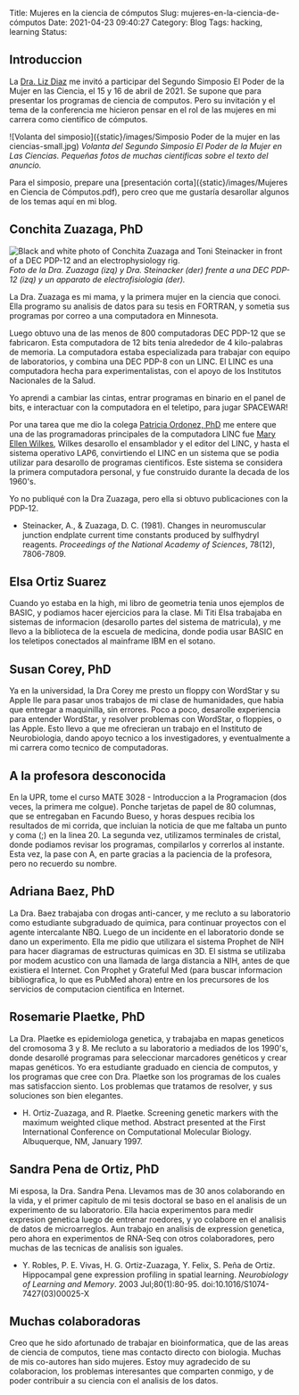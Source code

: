 Title: Mujeres en la ciencia de cómputos
Slug: mujeres-en-la-ciencia-de-cómputos
Date: 2021-04-23 09:40:27
Category: Blog
Tags: hacking, learning
Status:

## Introduccion

La [Dra. Liz Diaz](https://www.researchgate.net/profile/Liz-Diaz-3) me invitó a
participar del Segundo Simposio El Poder de la Mujer en las Ciencia, el 15 y 16
de abril de 2021. Se supone que para presentar los programas de ciencia de
computos. Pero su invitación y el tema de la conferencia me hicieron pensar en
el rol de las mujeres en mi carrera como cientifico de cómputos.

![Volanta del simposio]({static}/images/Simposio Poder de la mujer en las ciencias-small.jpg)
_Volanta del Segundo Simposio El Poder de la Mujer en Las Ciencias. Pequeñas fotos de muchas cientificas sobre el texto del anuncio._

Para el simposio, prepare una 
[presentación corta]({static}/images/Mujeres en Ciencia de Cómputos.pdf), 
pero creo que me gustaría desarollar algunos de los
temas aquí en mi blog.

## Conchita Zuazaga, PhD

![Black and white photo of Conchita Zuazaga and Toni Steinacker in front of a DEC PDP-12 and an electrophysiology rig.]({static}/images/zuazaga-steinacker-pdp12-small.jpg)
_Foto de la Dra. Zuazaga (izq) y Dra. Steinacker (der) frente a una DEC PDP-12 (izq) y un apparato de electrofisiologia (der)._

La Dra. Zuazaga es mi mama, y la primera mujer en la ciencia que conoci. Ella
programo su analisis de datos para su tesis en FORTRAN, y sometia sus programas
por correo a una computadora en Minnesota.

Luego obtuvo una de las menos de 800 computadoras DEC PDP-12 que se fabricaron.
Esta computadora de 12 bits tenia alrededor de 4 kilo-palabras de memoria. La
computadora estaba especializada para trabajar con equipo de laboratorios, y
combina una DEC PDP-8 con un LINC. El LINC es una computadora hecha para
experimentalistas, con el apoyo de los Institutos Nacionales de la Salud.

Yo aprendi a cambiar las cintas, entrar programas en binario en el panel de
bits, e interactuar con la computadora en el teletipo, para jugar SPACEWAR!

Por una tarea que me dio la colega [Patricia Ordonez,
PhD](http://ccom.uprrp.edu/~pordonez/) me entere que una de las programadoras
principales de la computadora LINC fue [Mary Ellen
Wilkes](https://en.wikipedia.org/wiki/Mary_Allen_Wilkes), Wilkes desarollo el
ensamblador y el editor del LINC, y hasta el sistema operativo LAP6,
convirtiendo el LINC en un sistema que se podia utilizar para desarollo de
programas cientificos. Este sistema se considera la primera computadora
personal, y fue construido durante la decada de los 1960's.

Yo no publiqué con la Dra Zuazaga, pero ella si obtuvo publicaciones con la
PDP-12.

 * Steinacker, A., & Zuazaga, D. C. (1981). Changes in neuromuscular junction
endplate current time constants produced by sulfhydryl reagents. _Proceedings of
the National Academy of Sciences_, 78(12), 7806-7809.

## Elsa Ortiz Suarez

Cuando yo estaba en la high, mi libro de geometria tenia unos ejemplos de BASIC,
y podiamos hacer ejercicios para la clase. Mi Titi Elsa trabajaba en sistemas de
informacion (desarollo partes del sistema de matricula), y me llevo a la
biblioteca de la escuela de medicina, donde podia usar BASIC en los teletipos
conectados al mainframe IBM en el sotano.

## Susan Corey, PhD

Ya en la universidad, la Dra Corey me presto un floppy con WordStar y su Apple
IIe para pasar unos trabajos de mi clase de humanidades, que habia que entregar
a maquinilla, sin errores. Poco a poco, desarolle experiencia para entender
WordStar, y resolver problemas con WordStar, o floppies, o las Apple. Esto llevo
a que me ofrecieran un trabajo en el Instituto de Neurobiologia, dando apoyo
tecnico a los investigadores, y eventualmente a mi carrera como tecnico de
computadoras.

## A la profesora desconocida

En la UPR, tome el curso MATE 3028 - Introduccion a la Programacion (dos veces,
la primera me colgue). Ponche tarjetas de papel de 80 columnas, que se
entregaban en Facundo Bueso, y horas despues recibia los resultados de mi
corrida, que incluian la noticia de que me faltaba un punto y coma (;) en la
linea 20. La segunda vez, utilizamos terminales de cristal, donde podiamos
revisar los programas, compilarlos y correrlos al instante. Esta vez, la pase
con A, en parte gracias a la paciencia de la profesora, pero no recuerdo su
nombre.

## Adriana Baez, PhD

La Dra. Baez trabajaba con drogas anti-cancer, y me recluto a su laboratorio
como estudiante subgraduado de quimica, para continuar proyectos con el agente
intercalante NBQ. Luego de un incidente en el laboratorio donde se dano un
experimento. Ella me pidio que utilizara el sistema Prophet de NIH para hacer
diagramas de estructuras quimicas en 3D. El sistma se utilizaba por modem
acustico con una llamada de larga distancia a NIH, antes de que existiera el
Internet. Con Prophet y Grateful Med (para buscar informacion bibliografica, lo
que es PubMed ahora) entre en los precursores de los servicios de computacion
cientifica en Internet.

## Rosemarie Plaetke, PhD

La Dra. Plaetke es epidemiologa genetica, y trabajaba en mapas geneticos del
cromosoma 3 y 8. Me recluto a su laboratorio a mediados de los 1990's, donde
desarollé programas para seleccionar marcadores genéticos y crear mapas
genéticos. Yo era estudiante graduado en ciencia de computos, y los programas
que cree con Dra. Plaetke son los programas de los cuales mas satisfaccion
siento. Los problemas que tratamos de resolver, y sus soluciones son bien
elegantes.

 * H. Ortiz-Zuazaga, and R. Plaetke. Screening genetic markers with the maximum
weighted clique method. Abstract presented at the First International Conference
on Computational Molecular Biology. Albuquerque, NM, January 1997.

## Sandra Pena de Ortiz, PhD

Mi esposa, la Dra. Sandra Pena. Llevamos mas de 30 anos colaborando en la vida,
y el primer capitulo de mi tesis doctoral se baso en el analisis de un
experimento de su laboratorio. Ella hacia experimentos para medir expresion
genetica luego de entrenar roedores, y yo colabore en el analisis de datos de
microarreglos. Aun trabajo en analisis de expression genetica, pero ahora en
experimentos de RNA-Seq con otros colaboradores, pero muchas de las tecnicas de
analisis son iguales.

 * Y. Robles, P. E. Vivas, H. G. Ortiz-Zuazaga, Y. Felix, S. Peña de Ortiz.
   Hippocampal gene expression profiling in spatial learning. _Neurobiology of
   Learning and Memory_. 2003 Jul;80(1):80-95. doi:10.1016/S1074-7427(03)00025-X

## Muchas colaboradoras

Creo que he sido afortunado de trabajar en bioinformatica, que de las areas de
ciencia de computos, tiene mas contacto directo con biologia. Muchas de mis
co-autores han sido mujeres. Estoy muy agradecido de su colaboracion, los
problemas interesantes que comparten conmigo, y de poder contribuir a su ciencia
con el analisis de los datos.
